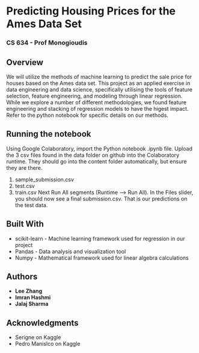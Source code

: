 # Predicting Housing Prices for the Ames Data Set
### CS 634 - Prof Monogioudis

## Overview
We will utilize the methods of machine learning to predict the sale price for houses based on the Ames data set. This project as an applied exercise in data engineering and data science, specifically utilising the tools of feature selection, feature engineering, and modeling through linear regression. While we explore a number of different methodologies, we found feature engineering and stacking of regression models to have the higest impact. Refer to the python notebook for specific details on our methods. 

## Running the notebook

Using Google Colaboratory, import the Python notebook .ipynb file. Upload the 3 csv files found in the data folder on github into the Colaboratory runtime. They should go into the content folder automatically, but ensure they are there.
1) sample_submission.csv
2) test.csv
3) train.csv
Next Run All segments (Runtime --> Run All). In the Files slider, you should now see a final submission.csv. That is our predictions on the test data. 

## Built With

* scikit-learn - Machine learning framework used for regression in our project
* Pandas - Data analysis and visualization tool
* Numpy - Mathematical framework used for linear algebra calculations


## Authors

* **Lee Zhang**
* **Imran Hashmi**
* **Jalaj Sharma**

## Acknowledgments

* Serigne on Kaggle
* Pedro Manislco on Kaggle

